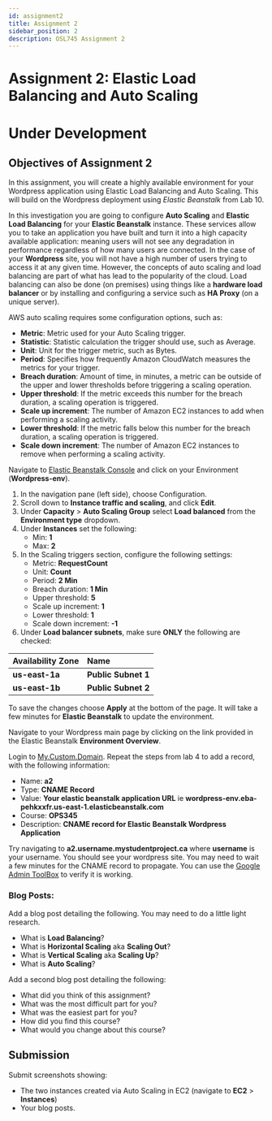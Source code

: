 ```yaml
---
id: assignment2
title: Assignment 2
sidebar_position: 2
description: OSL745 Assignment 2
---
```


# Assignment 2: Elastic Load Balancing and Auto Scaling
# Under Development

## Objectives of Assignment 2

In this assignment, you will create a highly available environment for your Wordpress application using Elastic Load Balancing and Auto Scaling. This will build on the Wordpress deployment using _Elastic Beanstalk_ from Lab 10.

In this investigation you are going to configure **Auto Scaling** and **Elastic Load Balancing** for your **Elastic Beanstalk** instance. These services allow you to take an application you have built and turn it into a high capacity available application: meaning users will not see any degradation in performance regardless of how many users are connected. In the case of your **Wordpress** site, you will not have a high number of users trying to access it at any given time. However, the concepts of auto scaling and load balancing are part of what has lead to the popularity of the cloud. Load balancing can also be done (on premises) using things like a **hardware load balancer** or by installing and configuring a service such as **HA Proxy** (on a unique server).

AWS auto scaling requires some configuration options, such as:

- **Metric**: Metric used for your Auto Scaling trigger.
- **Statistic**: Statistic calculation the trigger should use, such as Average.
- **Unit**: Unit for the trigger metric, such as Bytes.
- **Period**: Specifies how frequently Amazon CloudWatch measures the metrics for your trigger.
- **Breach duration**: Amount of time, in minutes, a metric can be outside of the upper and lower thresholds before triggering a scaling operation.
- **Upper threshold**: If the metric exceeds this number for the breach duration, a scaling operation is triggered.
- **Scale up increment**: The number of Amazon EC2 instances to add when performing a scaling activity.
- **Lower threshold**: If the metric falls below this number for the breach duration, a scaling operation is triggered.
- **Scale down increment**: The number of Amazon EC2 instances to remove when performing a scaling activity.

Navigate to [Elastic Beanstalk Console](https://console.aws.amazon.com/elasticbeanstalk) and click on your Environment (**Wordpress-env**).

1. In the navigation pane (left side), choose Configuration.
1. Scroll down to **Instance traffic and scaling**, and click **Edit**.
1. Under **Capacity** > **Auto Scaling Group** select **Load balanced** from the **Environment type** dropdown.
1. Under **Instances** set the following:
    - Min: **1**
    - Max: **2**
1. In the Scaling triggers section, configure the following settings:
    - Metric: **RequestCount**
    - Unit: **Count**
    - Period: **2 Min**
    - Breach duration: **1 Min**
    - Upper threshold: **5**
    - Scale up increment: **1**
    - Lower threshold: **1**
    - Scale down increment: **-1**
1. Under **Load balancer subnets**, make sure **ONLY** the following are checked:

| Availability Zone | Name |
| :--------- | :--------- | 
| **us-east-1a** | **Public Subnet 1** |
| **us-east-1b** | **Public Subnet 2** |

To save the changes choose **Apply** at the bottom of the page. It will take a few minutes for **Elastic Beanstalk** to update the environment.

Navigate to your Wordpress main page by clicking on the link provided in the Elastic Beanstalk **Environment Overview**.

Login to [My.Custom.Domain](https://mycustomdomain.senecapolytechnic.ca/). Repeat the steps from lab 4 to add a record, with the following information:
- Name: **a2**
- Type: **CNAME Record**
- Value: **Your elastic beanstalk application URL** ie **wordpress-env.eba-pehkxxfr.us-east-1.elasticbeanstalk.com**
- Course: **OPS345**
- Description: **CNAME record for Elastic Beanstalk Wordpress Application**

Try navigating to **a2.username.mystudentproject.ca** where **username** is your username. You should see your wordpress site. You may need to wait a few minutes for the CNAME record to propagate. You can use the [Google Admin ToolBox](https://toolbox.googleapps.com/apps/dig/#A/) to verify it is working.

### Blog Posts:

Add a blog post detailing the following. You may need to do a little light research.

- What is **Load Balancing**?
- What is **Horizontal Scaling** aka **Scaling Out**?
- What is **Vertical Scaling** aka **Scaling Up**?
- What is **Auto Scaling**?

Add a second blog post detailing the following:
- What did you think of this assignment?
- What was the most difficult part for you?
- What was the easiest part for you?
- How did you find this course?
- What would you change about this course?

## Submission
Submit screenshots showing:
- The two instances created via Auto Scaling in EC2 (navigate to **EC2** > **Instances**)
- Your blog posts.
